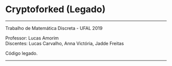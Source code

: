 # Cryptoforked (Legado)

---

Trabalho de Matemática Discreta - UFAL 2019

Professor: Lucas Amorim  
Discentes: Lucas Carvalho, Anna Victória, Jadde Freitas

Código legado.

---
